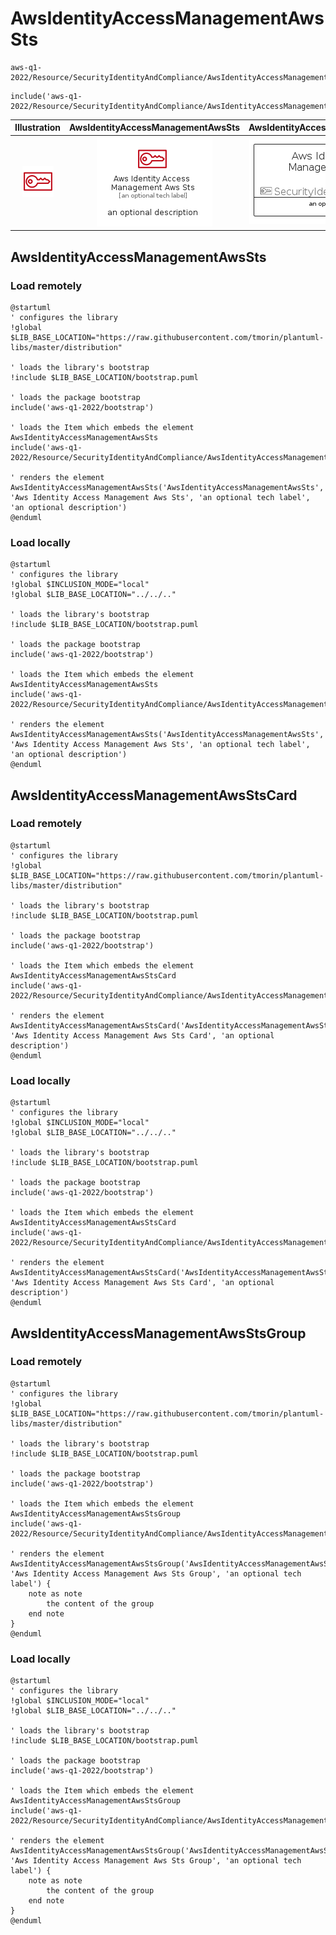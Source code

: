 # AwsIdentityAccessManagementAwsSts


```text
aws-q1-2022/Resource/SecurityIdentityAndCompliance/AwsIdentityAccessManagementAwsSts
```

```text
include('aws-q1-2022/Resource/SecurityIdentityAndCompliance/AwsIdentityAccessManagementAwsSts')
```



| Illustration | AwsIdentityAccessManagementAwsSts | AwsIdentityAccessManagementAwsStsCard | AwsIdentityAccessManagementAwsStsGroup |
| :---: | :---: | :---: | :---: |
| ![illustration for Illustration](../../../aws-q1-2022/Resource/SecurityIdentityAndCompliance/AwsIdentityAccessManagementAwsSts.png) | ![illustration for AwsIdentityAccessManagementAwsSts](../../../aws-q1-2022/Resource/SecurityIdentityAndCompliance/AwsIdentityAccessManagementAwsSts.Local.png) | ![illustration for AwsIdentityAccessManagementAwsStsCard](../../../aws-q1-2022/Resource/SecurityIdentityAndCompliance/AwsIdentityAccessManagementAwsStsCard.Local.png) | ![illustration for AwsIdentityAccessManagementAwsStsGroup](../../../aws-q1-2022/Resource/SecurityIdentityAndCompliance/AwsIdentityAccessManagementAwsStsGroup.Local.png) |




## AwsIdentityAccessManagementAwsSts

### Load remotely
```plantuml
@startuml
' configures the library
!global $LIB_BASE_LOCATION="https://raw.githubusercontent.com/tmorin/plantuml-libs/master/distribution"

' loads the library's bootstrap
!include $LIB_BASE_LOCATION/bootstrap.puml

' loads the package bootstrap
include('aws-q1-2022/bootstrap')

' loads the Item which embeds the element AwsIdentityAccessManagementAwsSts
include('aws-q1-2022/Resource/SecurityIdentityAndCompliance/AwsIdentityAccessManagementAwsSts')

' renders the element
AwsIdentityAccessManagementAwsSts('AwsIdentityAccessManagementAwsSts', 'Aws Identity Access Management Aws Sts', 'an optional tech label', 'an optional description')
@enduml
```

### Load locally
```plantuml
@startuml
' configures the library
!global $INCLUSION_MODE="local"
!global $LIB_BASE_LOCATION="../../.."

' loads the library's bootstrap
!include $LIB_BASE_LOCATION/bootstrap.puml

' loads the package bootstrap
include('aws-q1-2022/bootstrap')

' loads the Item which embeds the element AwsIdentityAccessManagementAwsSts
include('aws-q1-2022/Resource/SecurityIdentityAndCompliance/AwsIdentityAccessManagementAwsSts')

' renders the element
AwsIdentityAccessManagementAwsSts('AwsIdentityAccessManagementAwsSts', 'Aws Identity Access Management Aws Sts', 'an optional tech label', 'an optional description')
@enduml
```

## AwsIdentityAccessManagementAwsStsCard

### Load remotely
```plantuml
@startuml
' configures the library
!global $LIB_BASE_LOCATION="https://raw.githubusercontent.com/tmorin/plantuml-libs/master/distribution"

' loads the library's bootstrap
!include $LIB_BASE_LOCATION/bootstrap.puml

' loads the package bootstrap
include('aws-q1-2022/bootstrap')

' loads the Item which embeds the element AwsIdentityAccessManagementAwsStsCard
include('aws-q1-2022/Resource/SecurityIdentityAndCompliance/AwsIdentityAccessManagementAwsSts')

' renders the element
AwsIdentityAccessManagementAwsStsCard('AwsIdentityAccessManagementAwsStsCard', 'Aws Identity Access Management Aws Sts Card', 'an optional description')
@enduml
```

### Load locally
```plantuml
@startuml
' configures the library
!global $INCLUSION_MODE="local"
!global $LIB_BASE_LOCATION="../../.."

' loads the library's bootstrap
!include $LIB_BASE_LOCATION/bootstrap.puml

' loads the package bootstrap
include('aws-q1-2022/bootstrap')

' loads the Item which embeds the element AwsIdentityAccessManagementAwsStsCard
include('aws-q1-2022/Resource/SecurityIdentityAndCompliance/AwsIdentityAccessManagementAwsSts')

' renders the element
AwsIdentityAccessManagementAwsStsCard('AwsIdentityAccessManagementAwsStsCard', 'Aws Identity Access Management Aws Sts Card', 'an optional description')
@enduml
```

## AwsIdentityAccessManagementAwsStsGroup

### Load remotely
```plantuml
@startuml
' configures the library
!global $LIB_BASE_LOCATION="https://raw.githubusercontent.com/tmorin/plantuml-libs/master/distribution"

' loads the library's bootstrap
!include $LIB_BASE_LOCATION/bootstrap.puml

' loads the package bootstrap
include('aws-q1-2022/bootstrap')

' loads the Item which embeds the element AwsIdentityAccessManagementAwsStsGroup
include('aws-q1-2022/Resource/SecurityIdentityAndCompliance/AwsIdentityAccessManagementAwsSts')

' renders the element
AwsIdentityAccessManagementAwsStsGroup('AwsIdentityAccessManagementAwsStsGroup', 'Aws Identity Access Management Aws Sts Group', 'an optional tech label') {
    note as note
        the content of the group
    end note
}
@enduml
```

### Load locally
```plantuml
@startuml
' configures the library
!global $INCLUSION_MODE="local"
!global $LIB_BASE_LOCATION="../../.."

' loads the library's bootstrap
!include $LIB_BASE_LOCATION/bootstrap.puml

' loads the package bootstrap
include('aws-q1-2022/bootstrap')

' loads the Item which embeds the element AwsIdentityAccessManagementAwsStsGroup
include('aws-q1-2022/Resource/SecurityIdentityAndCompliance/AwsIdentityAccessManagementAwsSts')

' renders the element
AwsIdentityAccessManagementAwsStsGroup('AwsIdentityAccessManagementAwsStsGroup', 'Aws Identity Access Management Aws Sts Group', 'an optional tech label') {
    note as note
        the content of the group
    end note
}
@enduml
```

